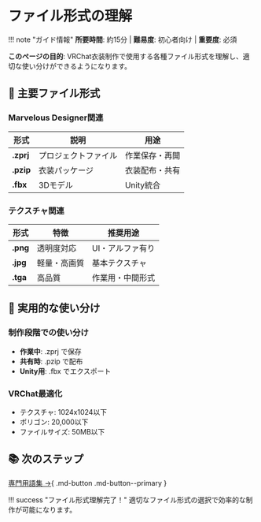 # ファイル形式の理解

!!! note "ガイド情報"
    **所要時間**: 約15分 | **難易度**: 初心者向け | **重要度**: 必須

**このページの目的**: VRChat衣装制作で使用する各種ファイル形式を理解し、適切な使い分けができるようになります。

## 📁 主要ファイル形式

### Marvelous Designer関連

| 形式 | 説明 | 用途 |
|------|------|------|
| **.zprj** | プロジェクトファイル | 作業保存・再開 |
| **.pzip** | 衣装パッケージ | 衣装配布・共有 |
| **.fbx** | 3Dモデル | Unity統合 |

### テクスチャ関連

| 形式 | 特徴 | 推奨用途 |
|------|------|----------|
| **.png** | 透明度対応 | UI・アルファ有り |
| **.jpg** | 軽量・高画質 | 基本テクスチャ |
| **.tga** | 高品質 | 作業用・中間形式 |

## 🔧 実用的な使い分け

### 制作段階での使い分け
- **作業中**: .zprj で保存
- **共有時**: .pzip で配布
- **Unity用**: .fbx でエクスポート

### VRChat最適化
- テクスチャ: 1024x1024以下
- ポリゴン: 20,000以下
- ファイルサイズ: 50MB以下

## 📚 次のステップ

[専門用語集 →](terminology.md){ .md-button .md-button--primary }

!!! success "ファイル形式理解完了！"
    適切なファイル形式の選択で効率的な制作が可能になります。